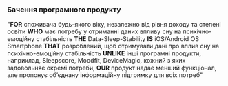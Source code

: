 ### Бачення програмного продукту
"**FOR** споживача будь-якого віку, незалежно від рівня доходу та степені освіти **WHO** має потребу у отриманні даних впливу сну на психічно-емоційну стабільність **THE** Data-Sleep-Stability **IS** iOS/Android OS Smartphone **THAT** розроблений, щоб отримувати дані про вплив сну на психічно-емоційну стабільність **UNLIKE** інші програмні продукти, наприклад, Sleepscore, Moodfit, DeviceMagic, кожний з яких задовольняє окремі потреби, **OUR** продукт надає менший функціонал, але пропонує об’єднану інформаційну підтримку для всіх потреб"
